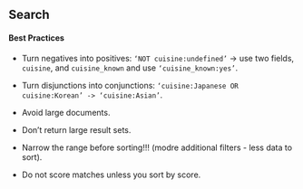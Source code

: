 Search
-

#### Best Practices

* Turn negatives into positives:
`‘NOT cuisine:undefined’` -> use two fields, `cuisine`, and `cuisine_known`
and use `‘cuisine_known:yes’`.

* Turn disjunctions into conjunctions:
`‘cuisine:Japanese OR cuisine:Korean’ -> ‘cuisine:Asian’`.

* Avoid large documents.

* Don’t return large result sets.

* Narrow the range before sorting!!! (modre additional filters - less data to sort).

* Do not score matches unless you sort by score.
